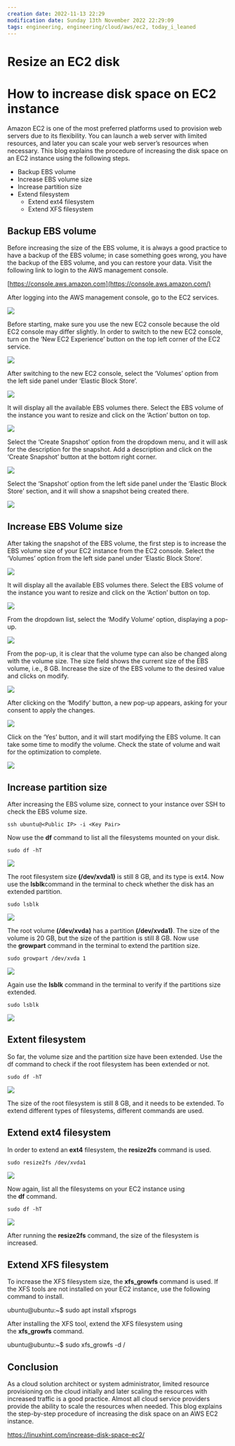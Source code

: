 ```yaml
---
creation date: 2022-11-13 22:29
modification date: Sunday 13th November 2022 22:29:09
tags: engineering, engineering/cloud/aws/ec2, today_i_leaned
---
```


# Resize an EC2 disk

# How to increase disk space on EC2 instance

Amazon EC2 is one of the most preferred platforms used to provision web servers due to its flexibility. You can launch a web server with limited resources, and later you can scale your web server’s resources when necessary. This blog explains the procedure of increasing the disk space on an EC2 instance using the following steps.

-   Backup EBS volume
-   Increase EBS volume size
-   Increase partition size
-   Extend filesystem
    -   Extend ext4 filesystem
    -   Extend XFS filesystem

## Backup EBS volume

Before increasing the size of the EBS volume, it is always a good practice to have a backup of the EBS volume; in case something goes wrong, you have the backup of the EBS volume, and you can restore your data. Visit the following link to login to the AWS management console.

[https://console.aws.amazon.com](https://console.aws.amazon.com/)

After logging into the AWS management console, go to the EC2 services.

![](https://linuxhint.com/wp-content/uploads/2021/08/1-50.jpg)

Before starting, make sure you use the new EC2 console because the old EC2 console may differ slightly. In order to switch to the new EC2 console, turn on the ‘New EC2 Experience’ button on the top left corner of the EC2 service.

![](https://linuxhint.com/wp-content/uploads/2021/08/2-48.jpg)

After switching to the new EC2 console, select the ‘Volumes’ option from the left side panel under ‘Elastic Block Store’.

![](https://linuxhint.com/wp-content/uploads/2021/08/3-47.jpg)

It will display all the available EBS volumes there. Select the EBS volume of the instance you want to resize and click on the ‘Action’ button on top.

![](https://linuxhint.com/wp-content/uploads/2021/08/4-44.jpg)

Select the ‘Create Snapshot’ option from the dropdown menu, and it will ask for the description for the snapshot. Add a description and click on the ‘Create Snapshot’ button at the bottom right corner.

![](https://linuxhint.com/wp-content/uploads/2021/08/5-43.jpg)

Select the ‘Snapshot’ option from the left side panel under the ‘Elastic Block Store’ section, and it will show a snapshot being created there.

![](https://linuxhint.com/wp-content/uploads/2021/08/6-39.jpg)

## Increase EBS Volume size

After taking the snapshot of the EBS volume, the first step is to increase the EBS volume size of your EC2 instance from the EC2 console. Select the ‘Volumes’ option from the left side panel under ‘Elastic Block Store’.

![](https://linuxhint.com/wp-content/uploads/2021/08/7-38.jpg)

It will display all the available EBS volumes there. Select the EBS volume of the instance you want to resize and click on the ‘Action’ button on top.

![](https://linuxhint.com/wp-content/uploads/2021/08/8-32.jpg)

From the dropdown list, select the ‘Modify Volume’ option, displaying a pop-up.

![](https://linuxhint.com/wp-content/uploads/2021/08/9-28.jpg)

From the pop-up, it is clear that the volume type can also be changed along with the volume size. The size field shows the current size of the EBS volume, i.e., 8 GB. Increase the size of the EBS volume to the desired value and clicks on modify.

![](https://linuxhint.com/wp-content/uploads/2021/08/10-26.jpg)

After clicking on the ‘Modify’ button, a new pop-up appears, asking for your consent to apply the changes.

![](https://linuxhint.com/wp-content/uploads/2021/08/11-22.jpg)

Click on the ‘Yes’ button, and it will start modifying the EBS volume. It can take some time to modify the volume. Check the state of volume and wait for the optimization to complete.

![](https://linuxhint.com/wp-content/uploads/2021/08/12-18.jpg)

## Increase partition size

After increasing the EBS volume size, connect to your instance over SSH to check the EBS volume size.

```shell
ssh ubuntu@<Public IP> -i <Key Pair>
```

Now use the **df** command to list all the filesystems mounted on your disk.

```shell
sudo df -hT
```
![](https://linuxhint.com/wp-content/uploads/2021/08/13-16.jpg)

The root filesystem size **(/dev/xvda1)** is still 8 GB, and its type is ext4. Now use the **lsblk**command in the terminal to check whether the disk has an extended partition.

```shell
sudo lsblk
```
![](https://linuxhint.com/wp-content/uploads/2021/08/14-15.jpg)

The root volume **(/dev/xvda)** has a partition **(/dev/xvda1)**. The size of the volume is 20 GB, but the size of the partition is still 8 GB. Now use the **growpart** command in the terminal to extend the partition size.

```shell
sudo growpart /dev/xvda 1
```

![](https://linuxhint.com/wp-content/uploads/2021/08/19-8.jpg)

Again use the **lsblk** command in the terminal to verify if the partitions size extended.

```shell
sudo lsblk
```

![](https://linuxhint.com/wp-content/uploads/2021/08/16-13.jpg)

## Extent filesystem

So far, the volume size and the partition size have been extended. Use the df command to check if the root filesystem has been extended or not.

```shell
sudo df -hT
```

![](https://linuxhint.com/wp-content/uploads/2021/08/17-9.jpg)

The size of the root filesystem is still 8 GB, and it needs to be extended. To extend different types of filesystems, different commands are used.

## Extend ext4 filesystem

In order to extend an **ext4** filesystem, the **resize2fs** command is used.

```shell
sudo resize2fs /dev/xvda1
```

![](https://linuxhint.com/wp-content/uploads/2021/08/18-9.jpg)

Now again, list all the filesystems on your EC2 instance using the **df** command.

```shell
sudo df -hT
```

![](https://linuxhint.com/wp-content/uploads/2021/08/19-9.jpg)

After running the **resize2fs** command, the size of the filesystem is increased.

## Extend XFS filesystem

To increase the XFS filesystem size, the **xfs_growfs** command is used. If the XFS tools are not installed on your EC2 instance, use the following command to install.

ubuntu@ubuntu:~$ sudo apt install xfsprogs

After installing the XFS tool, extend the XFS filesystem using the **xfs_growfs** command.

ubuntu@ubuntu:~$ sudo xfs_growfs -d /

## Conclusion

As a cloud solution architect or system administrator, limited resource provisioning on the cloud initially and later scaling the resources with increased traffic is a good practice. Almost all cloud service providers provide the ability to scale the resources when needed. This blog explains the step-by-step procedure of increasing the disk space on an AWS EC2 instance.


https://linuxhint.com/increase-disk-space-ec2/